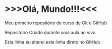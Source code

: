 # >>>Olá, Mundo!!!<<<
 Meu primeiro repositório do curso de Git e GitHub

Repositório Criado durante uma aula ao vivo.

Esta linha eu alterei esta linha direto no GitHub
